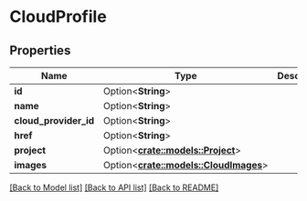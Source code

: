 # CloudProfile

## Properties

Name | Type | Description | Notes
------------ | ------------- | ------------- | -------------
**id** | Option<**String**> |  | [optional]
**name** | Option<**String**> |  | [optional]
**cloud_provider_id** | Option<**String**> |  | [optional]
**href** | Option<**String**> |  | [optional]
**project** | Option<[**crate::models::Project**](project.md)> |  | [optional]
**images** | Option<[**crate::models::CloudImages**](cloudImages.md)> |  | [optional]

[[Back to Model list]](../README.md#documentation-for-models) [[Back to API list]](../README.md#documentation-for-api-endpoints) [[Back to README]](../README.md)



